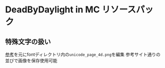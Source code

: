 # DeadByDaylight in MC リソースパック

## 特殊文字の扱い
[参考](https://ja.wikipedia.org/wiki/%E6%98%93%E7%B5%8C%E8%A8%98%E5%8F%B7)を元にfontディレクトリ内の`unicode_page_4d.png`を編集
参考サイト通りの並びで画像を保存使用可能
